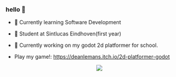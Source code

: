 ### hello 👋

- 🌱 Currently learning Software Development
- 🏫 Student at Sintlucas Eindhoven(first year)
- 🏫 Currently working on my godot 2d platformer for school.


- Play my game!: https://deanlemans.itch.io/2d-platformer-godot

<div id="header" align="center">
  <img src="https://media.giphy.com/media/enj50kao8gMfu/giphy.gif"/>
</div>
